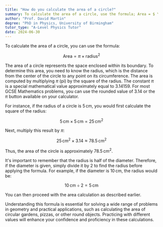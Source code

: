 ```yaml
---
title: "How do you calculate the area of a circle?"
summary: To calculate the area of a circle, use the formula; Area = $ \pi \times \text{radius}^2 $.
author: "Prof. David Martin"
degree: "PhD in Physics, University of Birmingham"
tutor_type: "A-Level Physics Tutor"
date: 2024-06-30
---
```


To calculate the area of a circle, you can use the formula:

$$
\text{Area} = \pi \times \text{radius}^2
$$

The area of a circle represents the space enclosed within its boundary. To determine this area, you need to know the radius, which is the distance from the center of the circle to any point on its circumference. The area is computed by multiplying $\pi$ (pi) by the square of the radius. The constant $\pi$ is a special mathematical value approximately equal to $3.14159$. For most GCSE Mathematics problems, you can use the rounded value of $3.14$ or the $\pi$ button available on your calculator.

For instance, if the radius of a circle is $5 \, \text{cm}$, you would first calculate the square of the radius:

$$
5 \, \text{cm} \times 5 \, \text{cm} = 25 \, \text{cm}^2
$$

Next, multiply this result by $\pi$:

$$
25 \, \text{cm}^2 \times 3.14 \approx 78.5 \, \text{cm}^2
$$

Thus, the area of the circle is approximately $78.5 \, \text{cm}^2$.

It's important to remember that the radius is half of the diameter. Therefore, if the diameter is given, simply divide it by $2$ to find the radius before applying the formula. For example, if the diameter is $10 \, \text{cm}$, the radius would be:

$$
10 \, \text{cm} \div 2 = 5 \, \text{cm}
$$

You can then proceed with the area calculation as described earlier.

Understanding this formula is essential for solving a wide range of problems in geometry and practical applications, such as calculating the area of circular gardens, pizzas, or other round objects. Practicing with different values will enhance your confidence and proficiency in these calculations.
    